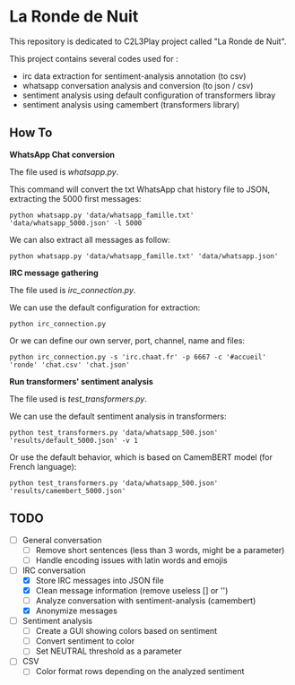 # La Ronde de Nuit

This repository is dedicated to C2L3Play project called "La Ronde de Nuit".

This project contains several codes used for :
   * irc data extraction for sentiment-analysis annotation (to csv)
   * whatsapp conversation analysis and conversion (to json / csv)
   * sentiment analysis using default configuration of transformers libray
   * sentiment analysis using camembert (transformers library)

## How To

**WhatsApp Chat conversion**

The file used is *whatsapp.py*.

This command will convert the txt WhatsApp chat history file to JSON, extracting the 5000 first messages:
``` 
python whatsapp.py 'data/whatsapp_famille.txt' 'data/whatsapp_5000.json' -l 5000
```

We can also extract all messages as follow:
``` 
python whatsapp.py 'data/whatsapp_famille.txt' 'data/whatsapp.json'
```

**IRC message gathering**

The file used is *irc_connection.py*.

We can use the default configuration for extraction:
``` 
python irc_connection.py
```

Or we can define our own server, port, channel, name and files:
``` 
python irc_connection.py -s 'irc.chaat.fr' -p 6667 -c '#accueil' 'ronde' 'chat.csv' 'chat.json'
```

**Run transformers' sentiment analysis**

The file used is *test_transformers.py*.

We can use the default sentiment analysis in transformers:
``` 
python test_transformers.py 'data/whatsapp_500.json' 'results/default_5000.json' -v 1
```

Or use the default behavior, which is based on CamemBERT model (for French language):
``` 
python test_transformers.py 'data/whatsapp_500.json' 'results/camembert_5000.json'
```

## TODO

* [ ] General conversation
  * [ ] Remove short sentences (less than 3 words, might be a parameter)
  * [ ] Handle encoding issues with latin words and emojis 
* [ ] IRC conversation
  * [x] Store IRC messages into JSON file
  * [x] Clean message information (remove useless [] or '')
  * [ ] Analyze conversation with sentiment-analysis (camembert)
  * [x] Anonymize messages
* [ ] Sentiment analysis
  * [ ] Create a GUI showing colors based on sentiment
  * [ ] Convert sentiment to color
  * [ ] Set NEUTRAL threshold as a parameter
* [ ] CSV 
  * [ ] Color format rows depending on the analyzed sentiment
